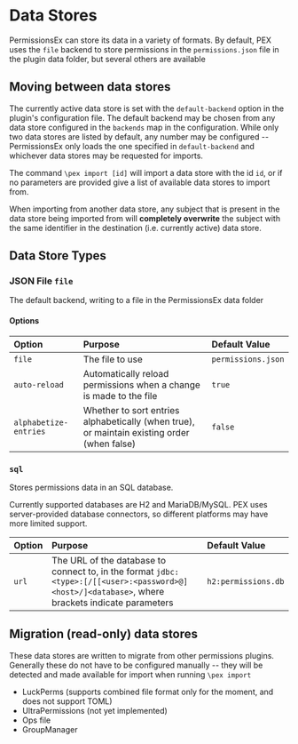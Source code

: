 # Data Stores

PermissionsEx can store its data in a variety of formats. By default, PEX uses the `file` backend to store permissions in the `permissions.json` file in the plugin data folder, but several others are available

## Moving between data stores

The currently active data store is set with the `default-backend` option in the plugin's configuration file. The default backend may be chosen from any data store configured in the `backends` map in the configuration. While only two data stores are listed by default, any number may be configured -- PermissionsEx only loads the one specified in `default-backend` and whichever data stores may be requested for imports.

The command `\pex import [id]` will import a data store with the id `id`, or if no parameters are provided give a list of available data stores to import from.

When importing from another data store, any subject that is present in the data store being imported from will **completely overwrite** the subject with the same identifier in the destination \(i.e. currently active\) data store.

## Data Store Types

### JSON File `file`

The default backend, writing to a file in the PermissionsEx data folder

#### Options

| Option | Purpose | Default Value |
| :--- | :--- | :--- |
| `file` | The file to use | `permissions.json` |
| `auto-reload` | Automatically reload permissions when a change is made to the file | `true` |
| `alphabetize-entries` | Whether to sort entries alphabetically \(when true\), or maintain existing order \(when false\) | `false` |

### `sql`

Stores permissions data in an SQL database.

Currently supported databases are H2 and MariaDB/MySQL. PEX uses server-provided database connectors, so different platforms may have more limited support.

| Option | Purpose | Default Value |
| :--- | :--- | :--- |
| `url` | The URL of the database to connect to, in the format `jdbc:<type>:[/[[<user>:<password>@]<host>/]<database>`, where brackets indicate parameters | `h2:permissions.db` |

## Migration \(read-only\) data stores

These data stores are written to migrate from other permissions plugins. Generally these do not have to be configured manually -- they will be detected and made available for import when running `\pex import`

* LuckPerms \(supports combined file format only for the moment, and does not support TOML\)
* UltraPermissions \(not yet implemented\)
* Ops file
* GroupManager

